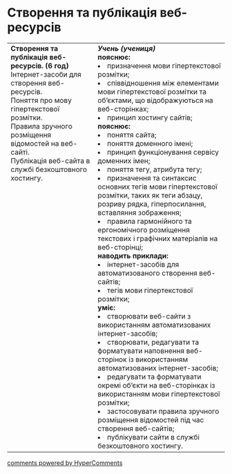 <div id="hypercomments_widget" class="js-hypercomments-widget invisible"></div>

# Створення та публікація веб-ресурсів

<table>
  <tr>
    <td width="40%" style="vertical-align:top !important;">
<b>Створення та публікація веб-ресурсів. (6 год)</b><br>
Інтернет-засоби для створення веб-ресурсів. <br>
Поняття про мову гіпертекстової розмітки.<br>
Правила зручного розміщення відомостей на веб-сайті.<br>
Публікація веб-сайта в службі безкоштовного хостингу.
</td>
    <td width="60%" style="vertical-align:top !important;">
<i><b>Учень (учениця)</b></i><br>
<b>пояснює:</b>
<li>призначення мови гіпертекстової розмітки;</li>
<li>співвідношення між елементами мови гіпертекстової розмітки та об’єктами, що відображуються на веб-сторінках;</li>
<li>принцип хостингу сайтів;</li>
<b>пояснює:</b>
<li>поняття сайта;</li>
<li>поняття доменного імені;</li>
<li>принцип функціонування сервісу доменних імен;</li>
<li>поняття тегу, атрибута тегу;</li>
<li>призначення та синтаксис основних тегів мови гіпертекстової розмітки, таких як теги абзацу, розриву рядка, гіперпосилання, вставляння зображення;</li>
<li>правила гармонійного та ергономічного розміщення текстових і графічних матеріалів на веб-сторінці;</li>
<b>наводить приклади:</b>
<li>інтернет-засобів для автоматизованого створення веб-сайтів;</li>
<li>тегів мови гіпертекстової розмітки;</li>
<b>уміє:</b>
<li>створювати веб-сайти з використанням автоматизованих інтернет-засобів;</li>
<li>створювати, редагувати та форматувати наповнення веб-сторінок із використанням автоматизованих інтернет-засобів;</li>
<li>редагувати та форматувати окремі об’єкти на веб-сторінках із використанням мови гіпертекстової розмітки;</li>
<li>застосовувати правила зручного розміщення відомостей під час створення веб-сайтів;</li>
<li>публікувати сайти в службі безкоштовного хостингу.</li>
  </td>
</table>

<div class="js-hypercomments-container">
<a href="http://hypercomments.com" class="hc-link" title="comments widget">comments powered by HyperComments</a>
</div>